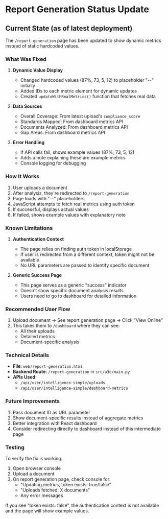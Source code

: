 # Report Generation Status Update

## Current State (as of latest deployment)

The `/report-generation` page has been updated to show dynamic metrics instead of static hardcoded values.

### What Was Fixed

1. **Dynamic Value Display**
   - Changed hardcoded values (87%, 73, 5, 12) to placeholder "--" initially
   - Added IDs to each metric element for dynamic updates
   - Created `updateWithRealMetrics()` function that fetches real data

2. **Data Sources**
   - Overall Coverage: From latest upload's `compliance_score`
   - Standards Mapped: From dashboard metrics API
   - Documents Analyzed: From dashboard metrics API
   - Gap Areas: From dashboard metrics API

3. **Error Handling**
   - If API calls fail, shows example values (87%, 73, 5, 12)
   - Adds a note explaining these are example metrics
   - Console logging for debugging

### How It Works

1. User uploads a document
2. After analysis, they're redirected to `/report-generation`
3. Page loads with "--" placeholders
4. JavaScript attempts to fetch real metrics using auth token
5. If successful, displays actual values
6. If failed, shows example values with explanatory note

### Known Limitations

1. **Authentication Context**
   - The page relies on finding auth token in localStorage
   - If user is redirected from a different context, token might not be available
   - No URL parameters are passed to identify specific document

2. **Generic Success Page**
   - This page serves as a generic "success" indicator
   - Doesn't show specific document analysis results
   - Users need to go to dashboard for detailed information

### Recommended User Flow

1. Upload document → See report generation page → Click "View Online"
2. This takes them to `/dashboard` where they can see:
   - All their uploads
   - Detailed metrics
   - Document-specific analysis

### Technical Details

- **File**: `web/report-generation.html`
- **Backend Route**: `/report-generation` in `src/a3e/main.py`
- **APIs Used**:
  - `/api/user/intelligence-simple/uploads`
  - `/api/user/intelligence-simple/dashboard-metrics`

### Future Improvements

1. Pass document ID as URL parameter
2. Show document-specific results instead of aggregate metrics
3. Better integration with React dashboard
4. Consider redirecting directly to dashboard instead of this intermediate page

### Testing

To verify the fix is working:
1. Open browser console
2. Upload a document
3. On report generation page, check console for:
   - "Updating metrics, token exists: true/false"
   - "Uploads fetched: X documents"
   - Any error messages

If you see "token exists: false", the authentication context is not available and the page will show example values.